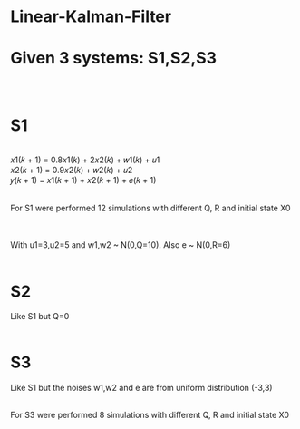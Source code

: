 # Linear-Kalman-Filter
<h1><b>Given 3 systems: S1,S2,S3</b></p></h1>
<br>
<h1>S1</h1>
<br>𝑥1(𝑘 + 1) = 0.8𝑥1(𝑘) + 2𝑥2(𝑘) + 𝑤1(𝑘) + 𝑢1
<br> 𝑥2(𝑘 + 1) = 0.9𝑥2(𝑘) + 𝑤2(𝑘) + 𝑢2 
<br> 𝑦(𝑘 + 1) = 𝑥1(𝑘 + 1) + 𝑥2(𝑘 + 1) + 𝑒(𝑘 + 1)
<br>
<br><p> For S1  were performed 12 simulations with different Q, R and initial state Χ0 </p>
<br>
<br>With u1=3,u2=5 and w1,w2  ~  N(0,Q=10). Also e  ~  N(0,R=6)
<br>
<br><h1>S2</h1>
Like S1 but Q=0
<br>
<br><h1>S3</h1>
Like S1 but the noises w1,w2 and e are from uniform distribution (-3,3)
<br>
<br> <p> For S3  were performed 8 simulations with different Q, R and initial state Χ0 </p>



